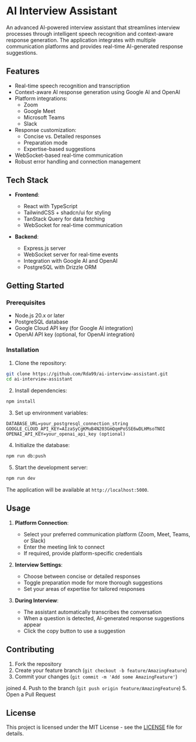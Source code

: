 # AI Interview Assistant

An advanced AI-powered interview assistant that streamlines interview processes through intelligent speech recognition and context-aware response generation. The application integrates with multiple communication platforms and provides real-time AI-generated response suggestions.

## Features

- Real-time speech recognition and transcription
- Context-aware AI response generation using Google AI and OpenAI
- Platform integrations:
  - Zoom
  - Google Meet
  - Microsoft Teams
  - Slack
- Response customization:
  - Concise vs. Detailed responses
  - Preparation mode
  - Expertise-based suggestions
- WebSocket-based real-time communication
- Robust error handling and connection management

## Tech Stack

- **Frontend**:

  - React with TypeScript
  - TailwindCSS + shadcn/ui for styling
  - TanStack Query for data fetching
  - WebSocket for real-time communication

- **Backend**:
  - Express.js server
  - WebSocket server for real-time events
  - Integration with Google AI and OpenAI
  - PostgreSQL with Drizzle ORM

## Getting Started

### Prerequisites

- Node.js 20.x or later
- PostgreSQL database
- Google Cloud API key (for Google AI integration)
- OpenAI API key (optional, for OpenAI integration)

### Installation

1. Clone the repository:

```bash
git clone https://github.com/Rda99/ai-interview-assistant.git
cd ai-interview-assistant
```

2. Install dependencies:

```bash
npm install
```

3. Set up environment variables:

```
DATABASE_URL=your_postgresql_connection_string
GOOGLE_CLOUD_API_KEY=AIzaSyCgKMuB4N203GmQqmPoSSE6wDLHMsoTNOI
OPENAI_API_KEY=your_openai_api_key (optional)
```

4. Initialize the database:

```bash
npm run db:push
```

5. Start the development server:

```bash
npm run dev
```

The application will be available at `http://localhost:5000`.

## Usage

1. **Platform Connection**:

   - Select your preferred communication platform (Zoom, Meet, Teams, or Slack)
   - Enter the meeting link to connect
   - If required, provide platform-specific credentials

2. **Interview Settings**:

   - Choose between concise or detailed responses
   - Toggle preparation mode for more thorough suggestions
   - Set your areas of expertise for tailored responses

3. **During Interview**:
   - The assistant automatically transcribes the conversation
   - When a question is detected, AI-generated response suggestions appear
   - Click the copy button to use a suggestion

## Contributing

1. Fork the repository
2. Create your feature branch (`git checkout -b feature/AmazingFeature`)
3. Commit your changes (`git commit -m 'Add some AmazingFeature'`)

joined
4. Push to the branch (`git push origin feature/AmazingFeature`)
5. Open a Pull Request

## License

This project is licensed under the MIT License - see the [LICENSE](LICENSE) file for details.
